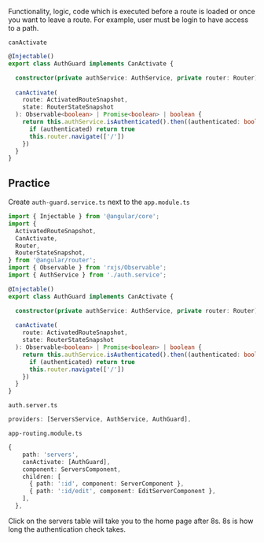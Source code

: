 Functionality, logic, code which is executed before a route is loaded or once you want to leave a route. For example, user must be login to have access to a path.

`canActivate`

```ts
@Injectable()
export class AuthGuard implements CanActivate {

  constructor(private authService: AuthService, private router: Router){}
  
  canActivate(
    route: ActivatedRouteSnapshot,
    state: RouterStateSnapshot
  ): Observable<boolean> | Promise<boolean> | boolean {
    return this.authService.isAuthenticated().then((authenticated: boolean) => {
      if (authenticated) return true
      this.router.navigate(['/'])
    })
  }
}
```

## Practice 

Create `auth-guard.service.ts` next to the `app.module.ts`

```ts
import { Injectable } from '@angular/core';
import {
  ActivatedRouteSnapshot,
  CanActivate,
  Router,
  RouterStateSnapshot,
} from '@angular/router';
import { Observable } from 'rxjs/Observable';
import { AuthService } from './auth.service';

@Injectable()
export class AuthGuard implements CanActivate {

  constructor(private authService: AuthService, private router: Router){}
  
  canActivate(
    route: ActivatedRouteSnapshot,
    state: RouterStateSnapshot
  ): Observable<boolean> | Promise<boolean> | boolean {
    return this.authService.isAuthenticated().then((authenticated: boolean) => {
      if (authenticated) return true
      this.router.navigate(['/'])
    })
  }
}

```

`auth.server.ts`

```ts
providers: [ServersService, AuthService, AuthGuard],
```

`app-routing.module.ts`

```ts
{
    path: 'servers',
    canActivate: [AuthGuard],
    component: ServersComponent,
    children: [
      { path: ':id', component: ServerComponent },
      { path: ':id/edit', component: EditServerComponent },
    ],
  },
```

Click on the servers table will take you to the home page after 8s. 8s is how long the authentication check takes.